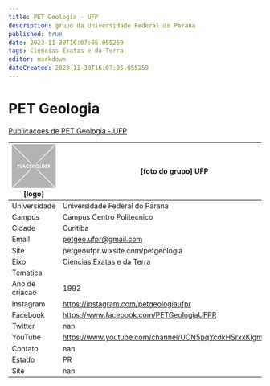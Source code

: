```yaml
---
title: PET Geologia - UFP
description: grupo da Universidade Federal do Parana
published: true
date: 2023-11-30T16:07:05.055259
tags: Ciencias Exatas e da Terra
editor: markdown
dateCreated: 2023-11-30T16:07:05.055259
---
```


# PET Geologia

[Publicacoes de PET Geologia - UFP](/atividade/191PETGeologiaUFP/feed.md)

| ![placeholder.png](/placeholder.png) [logo] | [foto do grupo] UFP         |
| ------------------------------------------- | ------------------------------------------------- |
| Universidade                                | Universidade Federal do Parana      |
| Campus                                      | Campus Centro Politecnico            |
| Cidade                                      | Curitiba             |
| Email                                       | petgeo.ufpr@gmail.com             |
| Site                                        | petgeoufpr.wixsite.com/petgeologia              |
| Eixo                                        | Ciencias Exatas e da Terra              |
| Tematica                                    |           |
| Ano de criacao                              | 1992        |
| Instagram                                   | https://instagram.com/petgeologiaufpr         |
| Facebook                                    | https://www.facebook.com/PETGeologiaUFPR          |
| Twitter                                     | nan           |
| YouTube                                     | https://www.youtube.com/channel/UCN5pqYcdkHSrxxKlgmG18kQ           |
| Contato                                     | nan         |
| Estado                                      |  PR            |
| Site                                        | nan |
